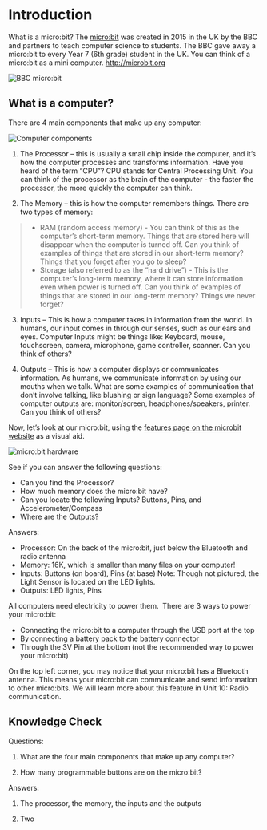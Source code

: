 # Introduction

What is a micro:bit?
The [micro:bit](www.microbit.org) was created in 2015 in the UK by the BBC and partners to teach computer science to students. The BBC gave away a micro:bit to every Year 7 (6th grade) student in the UK. You can think of a micro:bit as a mini computer.
http://microbit.org

![BBC micro:bit](/static/courses/csintro/algorithms/bbc-microbit.jpg)

## What is a computer?
There are 4 main components that make up any computer:

![Computer components](/static/courses/csintro/algorithms/cpu.png)

1. The Processor – this is usually a small chip inside the computer, and it’s how the computer processes and transforms information. Have you heard of the term “CPU”?  CPU stands for Central Processing Unit. You can think of the processor as the brain of the computer - the faster the processor, the more quickly the computer can think.

2. The Memory – this is how the computer remembers things. There are two types of memory:
>* RAM (random access memory) - You can think of this as the computer’s short-term memory. Things that are stored here will disappear when the computer is turned off. Can you think of examples of things that are stored in our short-term memory? Things that you forget after you go to sleep?
>* Storage (also referred to as the “hard drive”) - This is the computer’s long-term memory, where it can store information even when power is turned off. Can you think of examples of things that are stored in our long-term memory? Things we never forget?

3. Inputs – This is how a computer takes in information from the world. In humans, our input comes in through our senses, such as our ears and eyes. Computer Inputs might be things like: Keyboard, mouse, touchscreen, camera, microphone, game controller, scanner. Can you think of others?

4. Outputs – This is how a computer displays or communicates information. As humans, we communicate information by using our mouths when we talk. What are some examples of communication that don’t involve talking, like blushing or sign language? Some examples of computer outputs are: monitor/screen, headphones/speakers, printer. Can you think of others?

Now, let’s look at our micro:bit, using the [features page on the microbit website](http://microbit.org/guide/features/) as a visual aid.

![micro:bit hardware](/static/courses/csintro/algorithms/microbit-hardware.png)

See if you can answer the following questions:

* Can you find the Processor? 
* How much memory does the micro:bit have? 
* Can you locate the following Inputs? Buttons, Pins, and Accelerometer/Compass
* Where are the Outputs?

Answers:

* Processor: On the back of the micro:bit, just below the Bluetooth and radio antenna
* Memory: 16K, which is smaller than many files on your computer!
* Inputs: Buttons (on board), Pins (at base) Note: Though not pictured, the Light Sensor is located on the LED lights.
* Outputs: LED lights, Pins

All computers need electricity to power them.  There are 3 ways to power your micro:bit:

* Connecting the micro:bit to a computer through the USB port at the top
* By connecting a battery pack to the battery connector
* Through the 3V Pin at the bottom (not the recommended way to power your micro:bit)

On the top left corner, you may notice that your micro:bit has a Bluetooth antenna. This means your micro:bit can communicate and send information to other micro:bits. We will learn more about this feature in Unit 10: Radio communication.

## Knowledge Check

Questions:

1. What are the four main components that make up any computer? 

2. How many programmable buttons are on the micro:bit? 

Answers:

1. The processor, the memory, the inputs and the outputs

2. Two